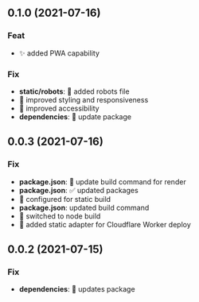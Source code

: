 ## 0.1.0 (2021-07-16)

### Feat

- ✨ added PWA capability

### Fix

- **static/robots**: 🤖 added robots file
- 💄 improved styling and responsiveness
- 🤗 improved accessibility
- **dependencies**: 💫 update package

## 0.0.3 (2021-07-16)

### Fix

- **package.json**: 🔧 update build command for render
- **package.json**: ✅ updated packages
- 💫 configured for static build
- **package.json**: updated build command
- 🔧 switched to node build
- 💫 added static adapter for Cloudflare Worker deploy

## 0.0.2 (2021-07-15)

### Fix

- **dependencies**: 💫 updates package
